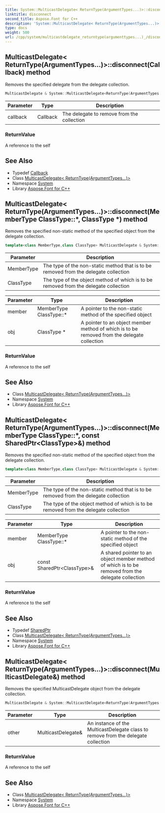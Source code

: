 ```yaml
---
title: System::MulticastDelegate< ReturnType(ArgumentTypes...)>::disconnect method
linktitle: disconnect
second_title: Aspose.Font for C++
description: 'System::MulticastDelegate< ReturnType(ArgumentTypes...)>::disconnect method. Removes the specified delegate from the delegate collection in C++.'
type: docs
weight: 500
url: /cpp/system/multicastdelegate_returntype(argumenttypes...)_/disconnect/
---
```

## MulticastDelegate< ReturnType(ArgumentTypes...)>::disconnect(Callback) method


Removes the specified delegate from the delegate collection.

```cpp
MulticastDelegate & System::MulticastDelegate<ReturnType(ArgumentTypes...)>::disconnect(Callback callback)
```


| Parameter | Type | Description |
| --- | --- | --- |
| callback | Callback | The delegate to remove from the collection |

### ReturnValue

A reference to the self

## See Also

* Typedef [Callback](../callback/)
* Class [MulticastDelegate< ReturnType(ArgumentTypes...)>](../)
* Namespace [System](../../)
* Library [Aspose.Font for C++](../../../)
## MulticastDelegate< ReturnType(ArgumentTypes...)>::disconnect(MemberType ClassType::*, ClassType *) method


Removes the specified non-static method of the specified object from the delegate collection.

```cpp
template<class MemberType,class ClassType> MulticastDelegate & System::MulticastDelegate<ReturnType(ArgumentTypes...)>::disconnect(MemberType ClassType::*member, ClassType *obj)
```


| Parameter | Description |
| --- | --- |
| MemberType | The type of the non-static method that is to be removed from the delegate collection |
| ClassType | The type of the object method of which is to be removed from the delegate collection |

| Parameter | Type | Description |
| --- | --- | --- |
| member | MemberType ClassType::* | A pointer to the non-static method of the specified object |
| obj | ClassType * | A pointer to an object member method of which is to be removed from the delegate collection |

### ReturnValue

A reference to the self

## See Also

* Class [MulticastDelegate< ReturnType(ArgumentTypes...)>](../)
* Namespace [System](../../)
* Library [Aspose.Font for C++](../../../)
## MulticastDelegate< ReturnType(ArgumentTypes...)>::disconnect(MemberType ClassType::*, const SharedPtr\<ClassType\>\&) method


Removes the specified non-static method of the specified object from the delegate collection.

```cpp
template<class MemberType,class ClassType> MulticastDelegate & System::MulticastDelegate<ReturnType(ArgumentTypes...)>::disconnect(MemberType ClassType::*member, const SharedPtr<ClassType> &obj)
```


| Parameter | Description |
| --- | --- |
| MemberType | The type of the non-static method that is to be removed from the delegate collection |
| ClassType | The type of the object method of which is to be removed from the delegate collection |

| Parameter | Type | Description |
| --- | --- | --- |
| member | MemberType ClassType::* | A pointer to the non-static method of the specified object |
| obj | const SharedPtr\<ClassType\>\& | A shared pointer to an object member method of which is to be removed from the delegate collection |

### ReturnValue

A reference to the self

## See Also

* Typedef [SharedPtr](../../sharedptr/)
* Class [MulticastDelegate< ReturnType(ArgumentTypes...)>](../)
* Namespace [System](../../)
* Library [Aspose.Font for C++](../../../)
## MulticastDelegate< ReturnType(ArgumentTypes...)>::disconnect(MulticastDelegate\&) method


Removes the specified MulticastDelegate object from the delegate collection.

```cpp
MulticastDelegate & System::MulticastDelegate<ReturnType(ArgumentTypes...)>::disconnect(MulticastDelegate &other)
```


| Parameter | Type | Description |
| --- | --- | --- |
| other | MulticastDelegate\& | An instance of the MulticastDelegate class to remove from the delegate collection |

### ReturnValue

A reference to the self

## See Also

* Class [MulticastDelegate< ReturnType(ArgumentTypes...)>](../)
* Namespace [System](../../)
* Library [Aspose.Font for C++](../../../)
